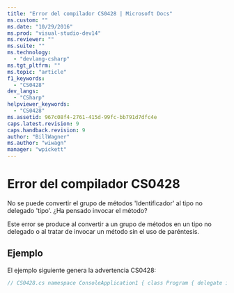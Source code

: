 ```yaml
---
title: "Error del compilador CS0428 | Microsoft Docs"
ms.custom: ""
ms.date: "10/29/2016"
ms.prod: "visual-studio-dev14"
ms.reviewer: ""
ms.suite: ""
ms.technology: 
  - "devlang-csharp"
ms.tgt_pltfrm: ""
ms.topic: "article"
f1_keywords: 
  - "CS0428"
dev_langs: 
  - "CSharp"
helpviewer_keywords: 
  - "CS0428"
ms.assetid: 967c08f4-2761-415d-99fc-bb791d7dfc4e
caps.latest.revision: 9
caps.handback.revision: 9
author: "BillWagner"
ms.author: "wiwagn"
manager: "wpickett"
---
```

# Error del compilador CS0428
No se puede convertir el grupo de métodos 'Identificador' al tipo no delegado 'tipo'.  ¿Ha pensado invocar el método?  
  
 Este error se produce al convertir a un grupo de métodos en un tipo no delegado o al tratar de invocar un método sin el uso de paréntesis.  
  
## Ejemplo  
 El ejemplo siguiente genera la advertencia CS0428:  
  
```c#  
// CS0428.cs namespace ConsoleApplication1 { class Program { delegate int Del1(); delegate object Del2(); static void Main(string[] args) { ExampleClass ec = new ExampleClass(); // The following assignment statement causes compiler error CS0428. // It attempts to assign the address of Method1 to an integer variable. // You can only assign the address to an appropriate delegate type. int i = ec.Method1; // Del1 is a delegate type that is appropriate for a method like // Method1 that returns an int. The following assignment statement // does not cause an error. Del1 d1 = ec.Method1; // You can invoke Method1 and assign the int that is returned to // integer variable i. i = ec.Method1(); // The following assignment statement causes compiler error CS0428. // It attempts to assign the address of Method2 to an instance of // ExampleClass. You can only assign the address to a delegate type. ec = ExampleClass.Method2; // Del2 is a delegate type that is appropriate for a method like // Method2 that returns an instance of a class. The following assignment // statement does not cause an error. Del2 d2 = ExampleClass.Method2; // Similarly, you can invoke Method2 and assign the result returned to ec. ec = ExampleClass.Method2(); } } public class ExampleClass { public int Method1() { return 1; } public static ExampleClass Method2() { return null; } } }  
```